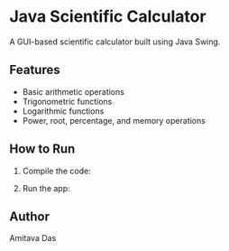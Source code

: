 # Java Scientific Calculator

A GUI-based scientific calculator built using Java Swing.

## Features

- Basic arithmetic operations
- Trigonometric functions
- Logarithmic functions
- Power, root, percentage, and memory operations

## How to Run

1. Compile the code:

2. Run the app:

## Author

Amitava Das
